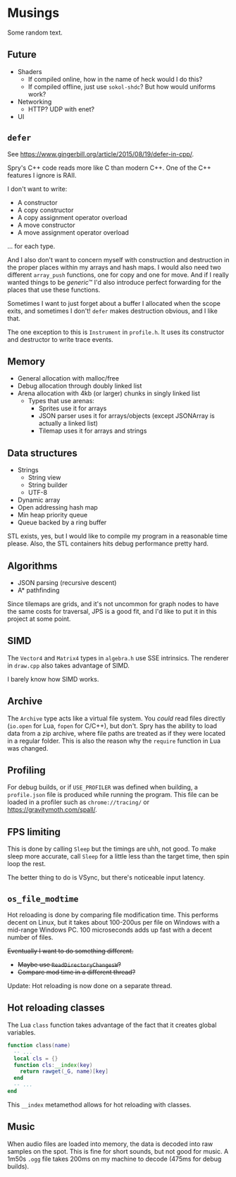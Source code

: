 # Musings

Some random text.

## Future

- Shaders
  - If compiled online, how in the name of heck would I do this?
  - If compiled offline, just use `sokol-shdc`? But how would uniforms work?
- Networking
  - HTTP? UDP with enet?
- UI

## `defer`

See https://www.gingerbill.org/article/2015/08/19/defer-in-cpp/.

Spry's C++ code reads more like C than modern C++. One of the C++ features I
ignore is RAII.

I don't want to write:

- A constructor
- A copy constructor
- A copy assignment operator overload
- A move constructor
- A move assignment operator overload

... for each type.

And I also don't want to concern myself with construction and destruction in
the proper places within my arrays and hash maps. I would also need two
different `array_push` functions, one for copy and one for move. And if I
really wanted things to be *generic*&trade; I'd also introduce perfect
forwarding for the places that use these functions.

Sometimes I want to just forget about a buffer I allocated when the scope
exits, and sometimes I don't! `defer` makes destruction obvious, and I like
that.

The one exception to this is `Instrument` in `profile.h`. It uses its
constructor and destructor to write trace events.

## Memory

- General allocation with malloc/free
- Debug allocation through doubly linked list
- Arena allocation with 4kb (or larger) chunks in singly linked list
  - Types that use arenas:
    - Sprites use it for arrays
    - JSON parser uses it for arrays/objects (except JSONArray is actually a
      linked list)
    - Tilemap uses it for arrays and strings

## Data structures

- Strings
  - String view
  - String builder
  - UTF-8
- Dynamic array
- Open addressing hash map
- Min heap priority queue
- Queue backed by a ring buffer

STL exists, yes, but I would like to compile my program in a reasonable time
please. Also, the STL containers hits debug performance pretty hard.

## Algorithms

- JSON parsing (recursive descent)
- A\* pathfinding

Since tilemaps are grids, and it's not uncommon for graph nodes to have the
same costs for traversal, JPS is a good fit, and I'd like to put it in this
project at some point.

## SIMD

The `Vector4` and `Matrix4` types in `algebra.h` use SSE intrinsics. The
renderer in `draw.cpp` also takes advantage of SIMD.

I barely know how SIMD works.

## Archive

The `Archive` type acts like a virtual file system. You *could* read files
directly (`io.open` for Lua, `fopen` for C/C++), but don't. Spry has the
ability to load data from a zip archive, where file paths are treated as if
they were located in a regular folder. This is also the reason why the
`require` function in Lua was changed.

## Profiling

For debug builds, or if `USE_PROFILER` was defined when building, a
`profile.json` file is produced while running the program. This file can be
loaded in a profiler such as `chrome://tracing/` or
https://gravitymoth.com/spall/.

## FPS limiting

This is done by calling `Sleep` but the timings are uhh, not good. To make
sleep more accurate, call `Sleep` for a little less than the target time,
then spin loop the rest.

The better thing to do is VSync, but there's noticeable input latency.

## `os_file_modtime`

Hot reloading is done by comparing file modification time. This performs
decent on Linux, but it takes about 100-200us per file on Windows with a
mid-range Windows PC. 100 microseconds adds up fast with a decent number of
files.

~~Eventually I want to do something different.~~
- ~~Maybe use `ReadDirectoryChangesW`?~~
- ~~Compare mod time in a different thread?~~

Update: Hot reloading is now done on a separate thread.

## Hot reloading classes

The Lua `class` function takes advantage of the fact that it creates global
variables.

```lua
function class(name)
  -- ...
  local cls = {}
  function cls:__index(key)
    return rawget(_G, name)[key]
  end
  -- ...
end
```

This `__index` metamethod allows for hot reloading with classes.

## Music

When audio files are loaded into memory, the data is decoded into raw samples
on the spot. This is fine for short sounds, but not good for music. A 1m50s
`.ogg` file takes 200ms on my machine to decode (475ms for debug builds).
